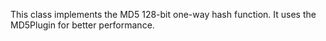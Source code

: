 This class implements the MD5 128-bit one-way hash function. It uses the MD5Plugin for better performance.